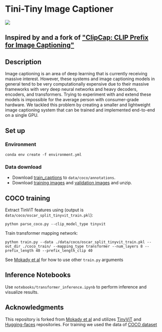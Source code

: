 # Tini-Tiny Image Captioner

<a href="https://opensource.org/licenses/MIT"><img src="https://img.shields.io/badge/License-MIT-yellow.svg"></a>   

## Inspired by and a fork of ["ClipCap: CLIP Prefix for Image Captioning"](https://arxiv.org/abs/2111.09734)

## Description
Image captioning is an area of deep learning that is currently receiving massive interest. However, these systems and image captioning models in general tend to be very computationally expensive due to their massive frameworks with very deep neural networks and heavy decoders, encoders, and transformers. Trying to experiment with and extend these models is impossible for the average person with consumer-grade hardware. We tackled this problem by creating a smaller and lightweight image captioning system that can be trained and implemented end-to-end on a single GPU.

## Set up
### Environment
```
conda env create -f environment.yml
```
### Data download
- Download [train_captions](https://drive.google.com/file/d/1D3EzUK1d1lNhD2hAvRiKPThidiVbP2K_/view?usp=sharing) to `data/coco/annotations`.
- Download [training images](http://images.cocodataset.org/zips/train2014.zip) and [validation images](http://images.cocodataset.org/zips/val2014.zip) and unzip.

## COCO training
Extract TinViT features using (output is `data/coco/oscar_split_tinyvit_train.pkl`):
```
python parse_coco.py --clip_model_type tinyvit
```

Train transformer mapping network:
```
python train.py --data ./data/coco/oscar_split_tinyvit_train.pkl --out_dir ./coco_train/ --mapping_type transformer --num_layers 8 --prefix_length 40 --prefix_length_clip 40
```
See [Mokady et al](https://github.com/rmokady/CLIP_prefix_caption) for how to use other `train.py` arguments

## Inference Notebooks
Use `notebooks/transformer_inference.ipynb` to perform inference and visualize results.

## Acknowledgments
This repository is forked from [Mokady et al](https://github.com/rmokady/CLIP_prefix_caption) and utilizes [TinyViT](https://github.com/microsoft/Cream/tree/main/TinyViT) and [Hugging-faces](https://github.com/huggingface/transformers) repositories.
For training we used the data of [COCO dataset](https://cocodataset.org/#home)